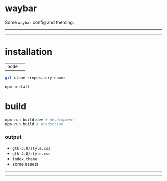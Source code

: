 # waybar

Some `waybar` config and theming.

---

---

# installation

|        |     |
| ------ | --- |
| `node` |     |

```sh
git clone <repository-name>

npm install
```

# build

```sh
npm run build:dev # development
npm run build # production
```

### output

- `gtk-3.0/style.css`
- `gtk-4.0/style.css`
- `index.theme`
- some assets

---

---

#
